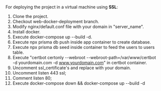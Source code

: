 For deploying the project in a virtual machine using **SSL**:
1. Clone the project. 
2. Checkout web-docker-deployment branch. 
3. Modify nginx/default.conf file with your domain in "server_name".
4. Install docker. 
5. Execute docker-compose up --build -d.
6. Execute npx prisma db push inside app container to create database.
7. Execute npx prisma db seed inside container to feed the users to users table.
8. Execute "certbot certonly --webroot --webroot-path=/var/www/certbot -d yourdomain.com -d www.yourdomain.com" in certbot container. 
9. Uncomment ssl_certificate's and replace with your domain.
10. Uncomment listen 443 ssl;
11. Comment listen 80; 
12. Execute docker-compose down && docker-compose up --build -d
